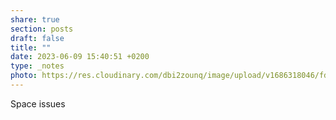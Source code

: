 ```yaml
---
share: true
section: posts
draft: false
title: ""
date: 2023-06-09 15:40:51 +0200
type: _notes
photo: https://res.cloudinary.com/dbi2zounq/image/upload/v1686318046/fdkmztifttfy61cijvis.jpg
---
```


Space issues
